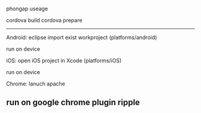 
phongap useage

cordova build
cordova prepare

---------------

Android:
eclipse import exist workproject (platforms/android)

run on device

iOS:
open iOS project in Xcode (platforms/iOS)

run on device

Chrome:
lanuch apache

run on google chrome plugin ripple
--------------


